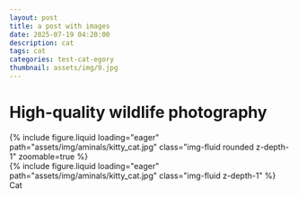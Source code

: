 ```yaml
---
layout: post
title: a post with images
date: 2025-07-19 04:20:00
description: cat
tags: cat
categories: test-cat-egory
thumbnail: assets/img/9.jpg
---
```


# High-quality wildlife photography

<div class="row mt-3">
    <div class="col-sm mt-3 mt-md-0">
        {% include figure.liquid loading="eager" path="assets/img/aminals/kitty_cat.jpg" class="img-fluid rounded z-depth-1" zoomable=true %}
    </div>
    <div class="col-sm mt-3 mt-md-0">
        {% include figure.liquid loading="eager" path="assets/img/aminals/kitty_cat.jpg" class="img-fluid z-depth-1" %}
    </div>
</div>
<div class="caption">
    Cat
</div>
